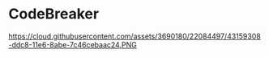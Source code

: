 # CodeBreaker

https://cloud.githubusercontent.com/assets/3690180/22084497/43159308-ddc8-11e6-8abe-7c46cebaac24.PNG

